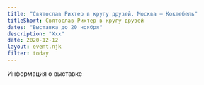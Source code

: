 ```yaml
---
title: "Святослав Рихтер в кругу друзей. Москва — Коктебель"
titleShort: Святослав Рихтер в кругу друзей
dates: "Выставка до 20 ноября"
description: "Xxx"
date: 2020-12-12
layout: event.njk
filter: today
---
```


Информация о выставке
